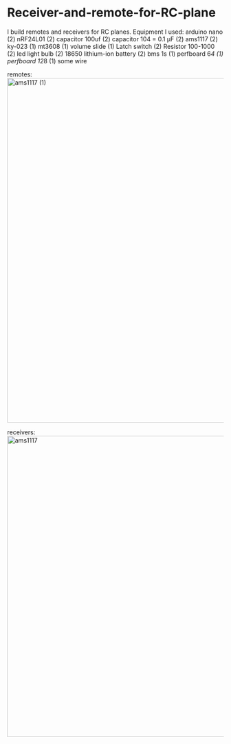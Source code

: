 # Receiver-and-remote-for-RC-plane

I build remotes and receivers for RC planes.
Equipment I used: 
  arduino nano (2)
  nRF24L01 (2)
  capacitor 100uf (2)
  capacitor 104 = 0.1 µF (2)
  ams1117 (2)
  ky-023 (1)
  mt3608 (1)
  volume slide (1)
  Latch switch (2)
  Resistor 100-1000 (2)
  led light bulb (2)
  18650 lithium-ion battery (2)
  bms 1s (1)
  perfboard 6*4 (1)
  perfboard 12*8 (1)
  some wire
  
remotes:
<img width="1126" height="801" alt="ams1117 (1)" src="https://github.com/user-attachments/assets/cd76a51a-3d4b-4971-a1fa-3250c5f318d8" />

receivers:
<img width="1277" height="700" alt="ams1117" src="https://github.com/user-attachments/assets/22c5e6cd-22ee-4626-912f-c86d87892f40" />
